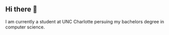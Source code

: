 ## Hi there 👋

I am currently a student at UNC Charlotte persuing my bachelors degree in computer science.
